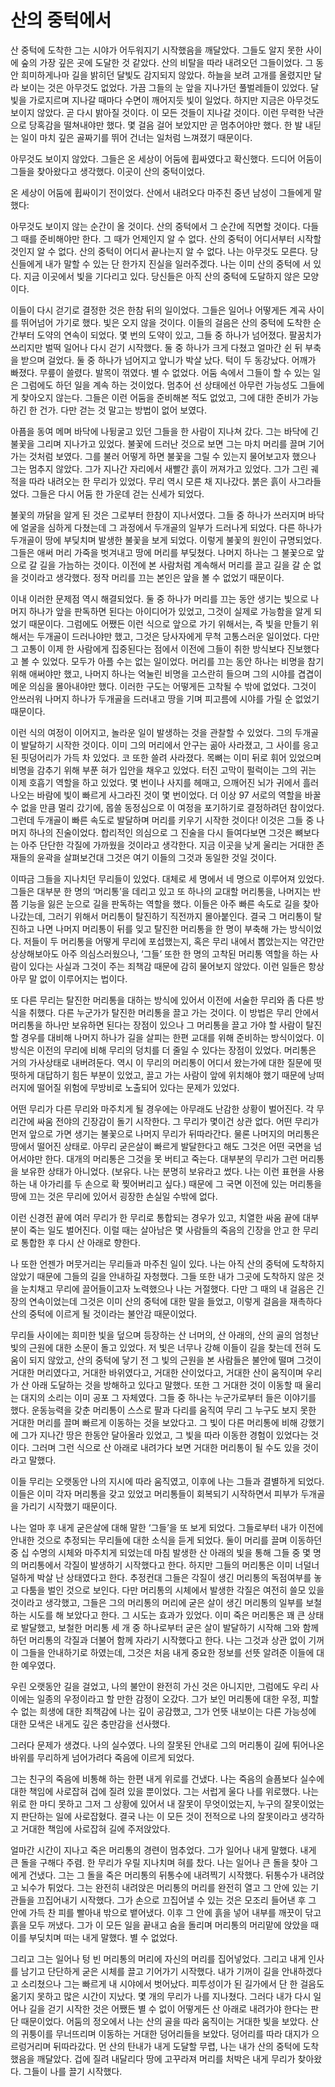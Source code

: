 # 산의 중턱에서

산 중턱에 도착한 그는 시야가 어두워지기 시작했음을 깨달았다. 그들도 알지 못한 사이에 숲의 가장 깊은 곳에 도달한 것 같았다. 산의 비탈을 따라 내려오던 그들이었다. 그 동안 희미하게나마 길을 밝히던 달빛도 감지되지 않았다. 하늘을 보려 고개를 올렸지만 달라 보이는 것은 아무것도 없었다. 가끔 그들의 눈 앞을 지나가던 풀벌레들이 있었다. 달빛을 가로지르며 지나갈 때마다 수면이 깨어지듯 빛이 일었다. 하지만 지금은 아무것도 보이지 않았다. 곧 다시 밝아질 것이다. 이 모든 것들이 지나갈 것이다. 이런 무력한 낙관으로 당혹감을 떨쳐내야만 했다. 몇 걸음 걸어 보았지만 곧 멈추어야만 했다. 한 발 내딛는 일이 마치 깊은 골짜기를 뛰어 건너는 일처럼 느껴졌기 때문이다.

아무것도 보이지 않았다. 그들은 온 세상이 어둠에 휩싸였다고 확신했다. 드디어 어둠이 그들을 찾아왔다고 생각했다. 이곳이 산의 중턱이었다.

온 세상이 어둠에 휩싸이기 전이었다. 산에서 내려오다 마주친 중년 남성이 그들에게 말했다:

아무것도 보이지 않는 순간이 올 것이다. 산의 중턱에서 그 순간에 직면할 것이다. 다들 그 때를 준비해야만 한다. 그 때가 언제인지 알 수 없다. 산의 중턱이 어디서부터 시작할 것인지 알 수 없다. 산의 중턱이 어디서 끝나는지 알 수 없다. 나는 아무것도 모른다. 당신들에게 내가 말할 수 있는 단 한가지 진실을 일러주겠다. 나는 이미 산의 중턱에 서 있다. 지금 이곳에서 빛을 기다리고 있다. 당신들은 아직 산의 중턱에 도달하지 않은 모양이다.

이들이 다시 걷기로 결정한 것은 한참 뒤의 일이었다. 그들은 일어나 어떻게든 계곡 사이를 뛰어넘어 가기로 했다. 빛은 오지 않을 것이다. 이들의 걸음은 산의 중턱에 도착한 순간부터 도약의 연속이 되었다. 몇 번의 도약이 있고, 그들 중 하나가 넘어졌다. 팔꿈치가 쓰리지만 벌떡 일어나 다시 걷기 시작했다. 둘 중 하나가 크게 다쳤고 얼마간 쉰 뒤 부축을 받으며 걸었다. 둘 중 하나가 넘어지고 앞니가 박살 났다. 턱이 두 동강났다. 어깨가 빠졌다. 무릎이 쓸렸다. 발목이 꺾였다. 별 수 없었다. 어둠 속에서 그들이 할 수 있는 일은 그럼에도 하던 일을 계속 하는 것이었다. 멈추어 선 상태에선 아무런 가능성도 그들에게 찾아오지 않는다. 그들은 이런 어둠을 준비해본 적도 없었고, 그에 대한 준비가 가능하긴 한 건가. 다만 걷는 것 말고는 방법이 없어 보였다.

아픔을 동여 메며 바닥에 나뒹굴고 있던 그들을 한 사람이 지나쳐 갔다. 그는 바닥에 긴 불꽃을 그리며 지나가고 있었다. 불꽃에 드러난 것으로 보면 그는 마치 머리를 끌며 기어가는 것처럼 보였다. 그를 불러 어떻게 하면 불꽃을 그릴 수 있는지 물어보고자 했으나 그는 멈추지 않았다. 그가 지나간 자리에서 새빨간 흙이 꺼져가고 있었다. 그가 그린 궤적을 따라 내려오는 한 무리가 있었다. 무리 역시 모른 채 지나갔다. 붉은 흙이 사그라들었다. 그들은 다시 어둠 한 가운데 걷는 신세가 되었다.

불꽃의 까닭을 알게 된 것은 그로부터 한참이 지나서였다. 그들 중 하나가 쓰러지며 바닥에 얼굴을 심하게 다쳤는데 그 과정에서 두개골의 일부가 드러나게 되었다. 다른 하나가 두개골이 땅에 부딪치며 발생한 불꽃을 보게 되었다. 이렇게 불꽃의 원인이 규명되었다. 그들은 애써 머리 가죽을 벗겨내고 땅에 머리를 부딪쳤다. 나머지 하나는 그 불꽃으로 앞으로 갈 길을 가늠하는 것이다. 이전에 본 사람처럼 계속해서 머리를 끌고 길을 갈 순 없을 것이라고 생각했다. 정작 머리를 끄는 본인은 앞을 볼 수 없었기 때문이다.

이내 이러한 문제점 역시 해결되었다. 둘 중 하나가 머리를 끄는 동안 생기는 빛으로 나머지 하나가 앞을 판독하면 된다는 아이디어가 있었고, 그것이 실제로 가능함을 알게 되었기 때문이다. 그럼에도 어쨌든 이런 식으로 앞으로 가기 위해서는, 즉 빛을 만들기 위해서는 두개골이 드러나야만 했고, 그것은 당사자에게 무척 고통스러운 일이었다. 다만 그 고통이 이제 한 사람에게 집중된다는 점에서 이전에 그들이 취한 방식보다 진보했다고 볼 수 있었다. 모두가 아플 수는 없는 일이었다. 머리를 끄는 동안 하나는 비명을 참기 위해 애써야만 했고, 나머지 하나는 억눌린 비명을 고스란히 들으며 그의 시야를 겹겹이 메운 의심을 몰아내야만 했다. 이러한 구도는 어떻게든 고착될 수 밖에 없었다. 그것이 안쓰러워 나머지 하나가 두개골을 드러내고 땅을 기며 피고름에 시야를 가릴 순 없었기 때문이다.

이런 식의 여정이 이어지고, 놀라운 일이 발생하는 것을 관찰할 수 있었다. 그의 두개골이 발달하기 시작한 것이다. 이미 그의 머리에서 안구는 곪아 사라졌고, 그 사이를 응고된 핏덩어리가 가득 차 있었다. 코 또한 쓸려 사라졌다. 목뼈는 이미 뒤로 휘어 있었으며 비명을 감추기 위해 부푼 혀가 입안을 채우고 있었다. 터진 고막이 펄럭이는 그의 귀는 이제 호흡기 역할을 하고 있었다. 몇 번이나 사지를 헤매고, 으깨어진 뇌가 귀에서 흘러나오는 바람에 빛이 빠르게 사그라진 것이 몇 번이었다. 더 이상
97
서로의 역할을 바꿀 수 없을 만큼 멀리 갔기에, 몹쓸 동정심으로 이 여정을 포기하기로 결정하려던 참이었다. 그런데 두개골이 빠른 속도로 발달하며 머리를 키우기 시작한 것이다! 이것은 그들 중 나머지 하나의 진술이었다. 합리적인 의심으로 그 진술을 다시 들여다보면 그것은 뼈보다는 아주 단단한 각질에 가까웠을 것이라고 생각한다. 지금 이곳을 낮게 울리는 거대한 존재들의 윤곽을 살펴보건대 그것은 여기 이들의 그것과 동일한 것일 것이다.

이따금 그들을 지나치던 무리들이 있었다. 대체로 세 명에서 네 명으로 이루어져 있었다. 그들은 대부분 한 명의 ‘머리통’을 데리고 있고 또 하나의 교대할 머리통을, 나머지는 반쯤 기능을 잃은 눈으로 길을 판독하는 역할을 했다. 이들은 아주 빠른 속도로 길을 찾아 나갔는데, 그러기 위해서 머리통이 탈진하기 직전까지 몰아붙인다. 결국 그 머리통이 탈진하고 나면 나머지 머리통이 뒤를 잊고 탈진한 머리통을 한 명이 부축해 가는 방식이었다. 저들이 두 머리통을 어떻게 무리에 포섭했는지, 혹은 무리 내에서 뽑았는지는 약간만 상상해보아도 아주 의심스러웠으나, ‘그들’ 또한 한 명의 고착된 머리통 역할을 하는 사람이 있다는 사실과 그것이 주는 죄책감 때문에 감히 물어보지 않았다. 이런 일들은 항상 아무 말 없이 이루어지는 법이다.

또 다른 무리는 탈진한 머리통을 대하는 방식에 있어서 이전에 서술한 무리와 좀 다른 방식을 취했다. 다른 누군가가 탈진한 머리통을 끌고 가는 것이다. 이 방법은 무리 안에서 머리통을 하나만 보유하면 된다는 장점이 있으나 그 머리통을 끌고 가야 할 사람이 탈진할 경우를 대비해 나머지 하나가 길을 살피는 한편 교대를 위해 준비하는 방식이었다. 이 방식은 이전의 무리에 비해 무리의 덩치를 더 줄일 수 있다는 장점이 있었다. 머리통은 거의 가사상태로 내버려둔다. 역시 이 무리의 머리통이 어디서 왔는가에 대한 질문에 떳떳하게 대답하기 힘든 부분이 있었고, 끌고 가는 사람이 앞에 위치해야 했기 때문에 낭떠러지에 떨어질 위험에 무방비로 노출되어 있다는 문제가 있었다.

어떤 무리가 다른 무리와 마주치게 될 경우에는 아무래도 난감한 상황이 벌어진다. 각 무리간에 싸움 전야의 긴장감이 돌기 시작한다. 그 무리가 몇이건 상관 없다. 어떤 무리가 먼저 앞으로 가면 생기는 불꽃으로 나머지 무리가 뒤따라간다. 물론 나머지의 머리통은 땅에서 떨어진 상태로. 아무리 굳은살이 빠르게 발달한다고 해도 그것은 어떤 국면을 넘어서야만 한다. 대개의 머리통은 그것을 못 버티고 죽는다. 대부분의 무리가 그런 머리통을 보유한 상태가 아니었다. (보유다. 나는 분명히 보유라고 썼다. 나는 이런 표현을 사용하는 내 아가리를 두 손으로 확 찢어버리고 싶다.) 때문에 그 국면 이전에 있는 머리통을 땅에 끄는 것은 무리에 있어서 굉장한 손실일 수밖에 없다.

이런 신경전 끝에 여러 무리가 한 무리로 통합되는 경우가 있고, 치열한 싸움 끝에 대부분이 죽는 일도 벌어진다. 이럴 때는 살아남은 몇 사람들의 죽음의 긴장을 안고 한 무리로 통합한 후 다시 산 아래로 향한다.

나 또한 언젠가 머뭇거리는 무리들과 마주친 일이 있다. 나는 아직 산의 중턱에 도착하지 않았기 때문에 그들의 길을 안내하길 자청했다. 그들 또한 내가 그곳에 도착하지 않은 것을 눈치채고 무리에 끌어들이고자 노력했으나 나는 거절했다. 다만 그 때의 내 걸음은 긴장의 연속이었는데 그것은 이미 산의 중턱에 대한 말을 들었고, 이렇게 걸음을 재촉하다 산의 중턱에 이르게 될 것이라는 불안감 때문이었다.

무리들 사이에는 희미한 빛을 덮으며 등장하는 산 너머의, 산 아래의, 산의 골의 엄청난 빛의 근원에 대한 소문이 돌고 있었다. 저 빛은 너무나 강해 이들이 길을 찾는데 전혀 도움이 되지 않았고, 산의 중턱에 닿기 전 그 빛의 근원을 본 사람들은 불안에 떨며 그것이 거대한 머리였다고, 거대한 바위였다고, 거대한 산이었다고, 거대한 산이 움직이며 우리가 산 아래 도달하는 것을 방해하고 있다고 말했다. 또한 그 거대한 것이 이동할 때 울리는 대지의 소리는 이미 공포 그 자체였다. 그들 중 하나는 누군가로부터 들은 이야기를 했다. 운동능력을 갖춘 머리통이 스스로 팔과 다리를 움직여 무리 그 누구도 보지 못한 거대한 머리를 끌며 빠르게 이동하는 것을 보았다고. 그 빛이 다른 머리통에 비해 강했기에 그가 지나간 땅은 한동안 달아올라 있었고, 그 빛을 따라 이동한 경험이 있었다는 것이다. 그러며 그런 식으로 산 아래로 내려가다 보면 거대한 머리통이 될 수도 있을 것이라고 말했다.

이들 무리는 오랫동안 나의 지시에 따라 움직였고, 이후에 나는 그들과 결별하게 되었다. 이들은 이미 각자 머리통을 갖고 있었고 머리통들이 회복되기 시작하면서 피부가 두개골을 가리기 시작했기 때문이다.

나는 얼마 후 내게 굳은살에 대해 말한 ‘그들’을 또 보게 되었다. 그들로부터 내가 이전에 안내한 것으로 추정되는 무리들에 대한 소식을 듣게 되었다. 둘이 머리를 끌며 이동하던 중 십 수명의 시체와 마주치게 되었는데 마침 발생한 산 아래의 빛을 통해 그들 중 몇 명의 머리통에서 각질이 발생하기 시작했다고 한다. 하지만 그들의 머리통은 이미 너덜너덜하게 박살 난 상태였다고 한다. 추정컨대 그들은 각질이 생긴 머리통의 독점여부를 놓고 다툼을 벌인 것으로 보인다. 다만 머리통의 시체에서 발생한 각질은 여전히 쓸모 있을 것이라고 생각했고, 그들은 그의 머리통의 머리에 굳은 살이 생긴 머리통의 일부를 보철하는 시도를 해 보았다고 한다. 그 시도는 효과가 있었다. 이미 죽은 머리통은 꽤 큰 상태로 발달했고, 보철한 머리통 세 개 중 하나로부터 굳은 살이 발달하기 시작해 그와 함께하던 머리통의 각질과 더불어 함께 자라기 시작했다고 한다. 나는 그것과 상관 없이 기꺼이 그들을 안내하기로 하였는데, 그것은 처음 내게 중요한 정보를 선뜻 알려준 이들에 대한 예우였다.

우린 오랫동안 길을 걸었고, 나의 불안이 완전히 가신 것은 아니지만, 그럼에도 우리 사이에는 일종의 우정이라고 할 만한 감정이 오갔다. 그가 보인 머리통에 대한 우정, 피할 수 없는 희생에 대한 죄책감에 나는 깊이 공감했고, 그가 언뜻 내보이는 다른 가능성에 대한 모색은 내게도 깊은 충만감을 선사했다.

그러다 문제가 생겼다. 나의 실수였다. 나의 잘못된 안내로 그의 머리통이 길에 튀어나온 바위를 무리하게 넘어가려다 죽음에 이르게 되었다.

그는 친구의 죽음에 비통해 하는 한편 내게 위로를 건냈다. 나는 죽음의 슬픔보다 실수에 대한 책임에 사로잡혀 겁에 질려 있을 뿐이었다. 그는 서럽게 울다 나를 위로했다. 나는 위로 한 마디 못하고 그저 그 상황에 있어서 내 잘못이 무엇이었는지, 누구의 잘못이었는지 판단하는 일에 사로잡혔다. 결국 나는 이 모든 것이 전적으로 나의 잘못이라고 생각하고 거대한 책임에 사로잡혀 길에 주저앉았다.

얼마간 시간이 지나고 죽은 머리통의 경련이 멈추었다. 그가 일어나 내게 말했다. 내게 큰 돌을 구해다 주렴. 한 무리가 우릴 지나치며 혀를 찼다. 나는 일어나 큰 돌을 찾아 그에게 건냈다. 그는 그 돌을 죽은 머리통의 뒤통수에 내려찍기 시작했다. 뒤통수가 내려앉고 뇌수가 튀었다. 그는 완전히 내려앉은 머리통의 머리를 완전히 열고 그 안에 있는 기관들을 끄집어내기 시작했다. 그가 손으로 끄집어낼 수 있는 것은 모조리 들어낸 후 그 안에 가득 찬 피를 빨아내 밖으로 뱉어냈다. 이후 그 안에 흙을 넣어 내부를 깨끗이 닦고 흙을 모두 꺼냈다. 그가 이 모든 일을 끝내고 숨을 돌리며 머리통의 머리맡에 앉았을 때 이를 부딪치며 떠는 내게 말했다. 별 수 없었다.

그리고 그는 일어나 텅 빈 머리통의 머리에 자신의 머리를 집어넣었다. 그리고 내게 인사를 남기고 단단하게 굳은 시체를 끌고 기어가기 시작했다. 내가 기꺼이 길을 안내하겠다고 소리쳤으나 그는 빠르게 내 시야에서 벗어났다. 피투성이가 된 길가에서 단 한 걸음도 옮기지 못하고 많은 시간이 지났다. 몇 개의 무리가 나를 지나쳤다. 그러다 내가 다시 일어나 길을 걷기 시작한 것은 어쨌든 별 수 없이 어떻게든 산 아래로 내려가야 한다는 판단 때문이었다. 어둠의 정오에서 나는 산의 골을 따라 움직이는 거대한 빛을 보았다. 산의 귀퉁이를 무너뜨리며 이동하는 거대한 덩어리들을 보았다. 덩어리를 따라 대지가 으르렁거리며 뒤따라갔다. 먼 산의 탄내가 내게 도달할 무렵, 나는 내가 산의 중턱에 도착했음을 깨달았다. 겁에 질려 내달리다 땅에 고꾸라져 머리를 처박은 내게 무리가 찾아왔다. 그들이 나를 끌기 시작했다.
